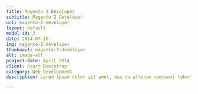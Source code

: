 ```yaml
---
title: Magento 2 Developer
subtitle: Magento 2 Developer
url: magento-2-developer
layout: default
modal-id: 3
date: 2014-07-16
img: magento-2-developer
thumbnail: magento-2-developer
alt: image-alt
project-date: April 2014
client: Start Bootstrap
category: Web Development
description: Lorem ipsum dolor sit amet, usu cu alterum nominavi lobortis. At duo novum diceret. Tantas apeirian vix et, usu sanctus postulant inciderint ut, populo diceret necessitatibus in vim. Cu eum dicam feugiat noluisse.

---
```

